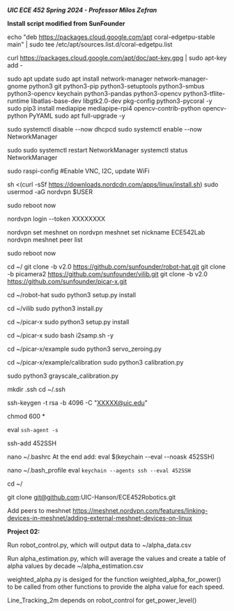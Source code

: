 <b><i>UIC ECE 452 Spring 2024 - Professor Milos Zefran</b></i>

<b>Install script modified from SunFounder</b>

echo "deb https://packages.cloud.google.com/apt coral-edgetpu-stable main" | sudo tee /etc/apt/sources.list.d/coral-edgetpu.list

curl https://packages.cloud.google.com/apt/doc/apt-key.gpg | sudo apt-key add -

sudo apt update
sudo apt install network-manager network-manager-gnome python3 git python3-pip python3-setuptools python3-smbus python3-opencv keychain python3-pandas python3-opencv python3-tflite-runtime libatlas-base-dev libgtk2.0-dev pkg-config python3-pycoral -y
sudo pip3 install mediapipe mediapipe-rpi4 opencv-contrib-python opencv-python PyYAML
sudo apt full-upgrade -y

sudo systemctl disable --now dhcpcd
sudo systemctl enable --now NetworkManager

sudo sudo systemctl restart NetworkManager
systemctl status NetworkManager

sudo raspi-config
#Enable VNC, I2C, update WiFi

sh <(curl -sSf https://downloads.nordcdn.com/apps/linux/install.sh)
sudo usermod -aG nordvpn $USER

sudo reboot now

nordvpn login --token XXXXXXXX

nordvpn set meshnet on
nordvpn meshnet set nickname ECE542Lab
nordvpn meshnet peer list

sudo reboot now

cd ~/
git clone -b v2.0 https://github.com/sunfounder/robot-hat.git
git clone -b picamera2 https://github.com/sunfounder/vilib.git
git clone -b v2.0 https://github.com/sunfounder/picar-x.git

cd ~/robot-hat
sudo python3 setup.py install

cd ~/vilib
sudo python3 install.py

cd ~/picar-x
sudo python3 setup.py install

cd ~/picar-x
sudo bash i2samp.sh -y


cd ~/picar-x/example
sudo python3 servo_zeroing.py

cd ~/picar-x/example/calibration
sudo python3 calibration.py

sudo python3 grayscale_calibration.py

mkdir .ssh cd ~/.ssh

ssh-keygen -t rsa -b 4096 -C "XXXXX@uic.edu"

chmod 600 *

eval `ssh-agent -s`

ssh-add 452SSH

nano ~/.bashrc
At the end add: eval $(keychain --eval --noask 452SSH)

nano ~/.bash_profile
eval `keychain --agents ssh --eval 452SSH`

cd ~/

git clone git@github.com:UIC-Hanson/ECE452Robotics.git

Add peers to meshnet https://meshnet.nordvpn.com/features/linking-devices-in-meshnet/adding-external-meshnet-devices-on-linux


<b>Project 02:</b>

Run robot_control.py, which will output data to ~/alpha_data.csv

Run alpha_estimation.py, which will average the values and create a table of alpha values by decade ~/alpha_estimation.csv

weighted_alpha.py is desiged for the function weighted_alpha_for_power() to be called from other functions to provide the alpha value for each speed.

Line_Tracking_2m depends on robot_control for get_power_level()
